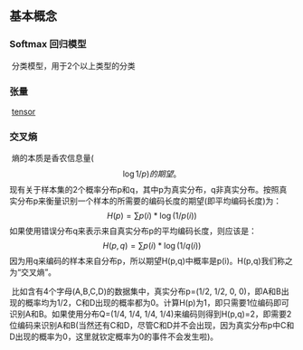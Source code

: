 ## 基本概念

### Softmax 回归模型

​	分类模型，用于2个以上类型的分类

### 张量

​	[tensor](https://www.zhihu.com/question/20695804)

### 交叉熵

​	熵的本质是香农信息量(
$$
\log 1/p)的期望。
$$
​	现有关于样本集的2个概率分布p和q，其中p为真实分布，q非真实分布。按照真实分布p来衡量识别一个样本的所需要的编码长度的期望(即平均编码长度)为：
$$
H(p)=\sum p(i)*\log (1/p(i))
$$
​	如果使用错误分布q来表示来自真实分布p的平均编码长度，则应该是：
$$
H(p,q)=\sum p(i)*\log (1/q(i))
$$
​	因为用q来编码的样本来自分布p，所以期望H(p,q)中概率是p(i)。H(p,q)我们称之为“交叉熵”。

​	比如含有4个字母(A,B,C,D)的数据集中，真实分布p=(1/2, 1/2, 0, 0)，即A和B出现的概率均为1/2，C和D出现的概率都为0。计算H(p)为1，即只需要1位编码即可识别A和B。如果使用分布Q=(1/4, 1/4, 1/4, 1/4)来编码则得到H(p,q)=2，即需要2位编码来识别A和B(当然还有C和D，尽管C和D并不会出现，因为真实分布p中C和D出现的概率为0，这里就钦定概率为0的事件不会发生啦)。